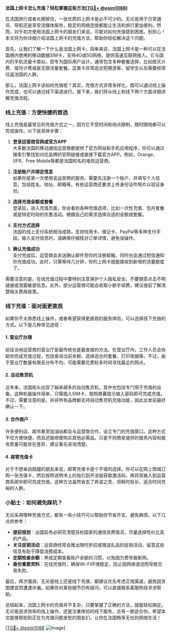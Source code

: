 **法国上网卡怎么充值？轻松掌握这些方法[[TG💪+ @esim1088](https://t.me/s/esim1088)]**

在法国旅行或者长期居住，一张优质的上网卡是必不可少的。无论是用于日常通讯、导航还是享受流媒体服务，稳定的网络连接都能让生活和旅行更加便利。然而，对于初次使用法国上网卡的朋友们来说，可能对如何充值感到困惑。别担心！本文将为你详细介绍法国上网卡的充值方法，帮助你轻松解决这个问题。

首先，让我们了解一下什么是法国上网卡。简单来说，法国上网卡是一种可以在法国境内使用的移动数据SIM卡，支持4G或5G网络，提供高速互联网接入。它与国内的手机流量卡类似，但专为国际用户设计，通常包含多种套餐选择，比如按天计费、按月计费或是无限流量套餐。这类卡非常适合短期游客、留学生以及需要经常往返法国的人群。

那么，法国上网卡该如何充值呢？其实，充值方式非常多样化，既可以通过线上操作完成，也可以通过线下渠道进行。接下来，我们将从线上和线下两个方面详细讲解充值流程。

### 线上充值：方便快捷的首选

线上充值是最常见的充值方式之一，因为它不受时间和地点限制，随时随地都可以完成操作。以下是具体步骤：

1. **登录运营商官网或官方APP**  
   大多数法国的移动通信运营商都提供了官方网站和手机应用程序，你可以通过搜索引擎找到对应品牌的官网链接或直接下载官方APP。例如，Orange、SFR、Free Mobile等都是法国知名的电信运营商。

2. **注册账户并绑定信息**  
   如果你是第一次使用该运营商的服务，需要先注册一个账户，并填写个人信息，包括姓名、地址、邮箱等。有些运营商还要求上传身份证件照片以验证身份。

3. **选择充值金额或套餐**  
   登录后，进入充值页面，你会看到各种充值选项，比如一次性充值、包月套餐或是特定时段的优惠活动。根据自己的需求选择合适的金额或套餐。

4. **支付方式选择**  
   法国的线上支付系统相当成熟，支持信用卡、借记卡、PayPal等多种支付手段。输入支付信息时，请确保仔细核对订单详情，避免误操作。

5. **确认充值成功**  
   支付完成后，运营商会发送确认邮件至你的注册邮箱，同时也会通过短信通知你充值成功。此时，只需等待几分钟，你的上网卡就能接收到新增的流量额度了。

需要注意的是，在线充值过程中要特别注意保护个人隐私安全，不要随意点击不明链接或泄露敏感信息。此外，部分运营商可能会收取小额手续费，建议提前了解清楚相关费用政策。

### 线下充值：面对面更直观

如果你不太熟悉线上操作，或者希望获得更直观的服务体验，可以选择线下充值的方式。以下是几种常见途径：

#### 1. 营业厅办理
前往当地运营商的营业厅是最传统也是最直接的方法。在营业厅内，工作人员会协助你完成充值过程，包括查询当前余额、选择适合的套餐、打印收据等。不过，由于营业厅数量有限且分布不均，可能需要花费较多时间寻找最近的网点。

#### 2. 自动售货机
近年来，法国街头出现了越来越多的自动售货机，其中也包括专门用于充值的设备。这种机器操作简单，只需插入SIM卡，按照屏幕提示输入密码即可完成充值。不过，需要注意的是，并非所有品牌都支持自动售货机充值功能，因此出发前最好确认一下。

#### 3. 合作商户
许多便利店、超市甚至加油站都会与运营商合作，设立专门的充值窗口。这种方式不仅方便快捷，而且还能顺便购买其他必需品。只是不同商家提供的服务内容和服务质量可能存在差异，建议事先咨询清楚。

#### 4. 邮寄充值卡
对于不想亲自跑腿的朋友来说，邮寄充值卡是个不错的选择。你可以在网上商城订购一张充值卡，然后按照说明书上的指引刮开涂层获取激活码，再将其输入到运营商系统中即可完成充值。这种方法虽然省去了奔波之苦，但耗时较长，适合时间充裕的人群。

### 小贴士：如何避免踩坑？

无论采用哪种充值方式，都有一些小技巧可以帮助你节省开支、避免麻烦。以下几点供参考：

- **提前规划**：出国前务必研究清楚目标国家的通信资费情况，尽量选择性价比高的产品。
- **关注促销活动**：运营商经常会推出限时折扣或赠送礼品的促销活动，留意这些信息有助于降低消费成本。
- **定期检查余额**：养成定期查看账户余额的习惯，以免因欠费导致断网。
- **备份重要资料**：在线充值时，确保Wi-Fi环境稳定，防止因网络波动而导致交易失败。

最后，再次强调，无论是线上还是线下充值，都建议优先考虑正规渠道，避免因贪图便宜而遭遇诈骗。如果你对某些细节仍有疑问，可以直接联系客服热线寻求帮助。

总结起来，法国上网卡的充值并不复杂，只要掌握了正确的方法，就能轻松搞定。无论是追求效率的线上操作，还是注重体验的线下服务，总有一款适合你。希望本文能够帮助到正在为充值问题发愁的朋友们，让你在法国畅享无忧的网络生活！

[[TG💪+ @esim1088](https://t.me/s/esim1088) ![Image](https://i.postimg.cc/4NQfJmqS/Snipaste-2025-05-13-00-14-12.png)]